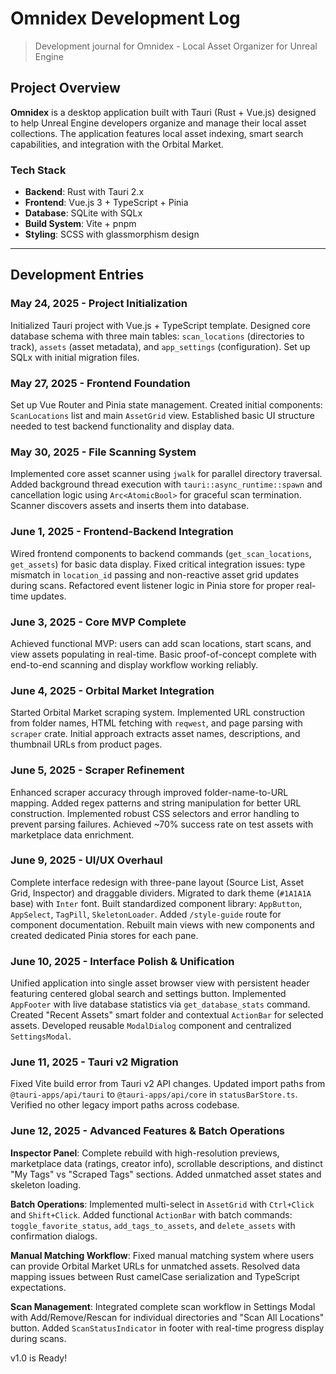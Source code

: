 # Omnidex Development Log

> Development journal for Omnidex - Local Asset Organizer for Unreal Engine

## Project Overview

**Omnidex** is a desktop application built with Tauri (Rust + Vue.js) designed to help Unreal Engine developers organize and manage their local asset collections. The application features local asset indexing, smart search capabilities, and integration with the Orbital Market.

### Tech Stack
- **Backend**: Rust with Tauri 2.x
- **Frontend**: Vue.js 3 + TypeScript + Pinia
- **Database**: SQLite with SQLx
- **Build System**: Vite + pnpm
- **Styling**: SCSS with glassmorphism design

---

## Development Entries

### May 24, 2025 - Project Initialization
Initialized Tauri project with Vue.js + TypeScript template. Designed core database schema with three main tables: `scan_locations` (directories to track), `assets` (asset metadata), and `app_settings` (configuration). Set up SQLx with initial migration files.

### May 27, 2025 - Frontend Foundation
Set up Vue Router and Pinia state management. Created initial components: `ScanLocations` list and main `AssetGrid` view. Established basic UI structure needed to test backend functionality and display data.

### May 30, 2025 - File Scanning System
Implemented core asset scanner using `jwalk` for parallel directory traversal. Added background thread execution with `tauri::async_runtime::spawn` and cancellation logic using `Arc<AtomicBool>` for graceful scan termination. Scanner discovers assets and inserts them into database.

### June 1, 2025 - Frontend-Backend Integration
Wired frontend components to backend commands (`get_scan_locations`, `get_assets`) for basic data display. Fixed critical integration issues: type mismatch in `location_id` passing and non-reactive asset grid updates during scans. Refactored event listener logic in Pinia store for proper real-time updates.

### June 3, 2025 - Core MVP Complete
Achieved functional MVP: users can add scan locations, start scans, and view assets populating in real-time. Basic proof-of-concept complete with end-to-end scanning and display workflow working reliably.

### June 4, 2025 - Orbital Market Integration
Started Orbital Market scraping system. Implemented URL construction from folder names, HTML fetching with `reqwest`, and page parsing with `scraper` crate. Initial approach extracts asset names, descriptions, and thumbnail URLs from product pages.

### June 5, 2025 - Scraper Refinement
Enhanced scraper accuracy through improved folder-name-to-URL mapping. Added regex patterns and string manipulation for better URL construction. Implemented robust CSS selectors and error handling to prevent parsing failures. Achieved ~70% success rate on test assets with marketplace data enrichment.

### June 9, 2025 - UI/UX Overhaul
Complete interface redesign with three-pane layout (Source List, Asset Grid, Inspector) and draggable dividers. Migrated to dark theme (`#1A1A1A` base) with `Inter` font. Built standardized component library: `AppButton`, `AppSelect`, `TagPill`, `SkeletonLoader`. Added `/style-guide` route for component documentation. Rebuilt main views with new components and created dedicated Pinia stores for each pane.

### June 10, 2025 - Interface Polish & Unification
Unified application into single asset browser view with persistent header featuring centered global search and settings button. Implemented `AppFooter` with live database statistics via `get_database_stats` command. Created "Recent Assets" smart folder and contextual `ActionBar` for selected assets. Developed reusable `ModalDialog` component and centralized `SettingsModal`.

### June 11, 2025 - Tauri v2 Migration
Fixed Vite build error from Tauri v2 API changes. Updated import paths from `@tauri-apps/api/tauri` to `@tauri-apps/api/core` in `statusBarStore.ts`. Verified no other legacy import paths across codebase.

### June 12, 2025 - Advanced Features & Batch Operations
**Inspector Panel**: Complete rebuild with high-resolution previews, marketplace data (ratings, creator info), scrollable descriptions, and distinct "My Tags" vs "Scraped Tags" sections. Added unmatched asset states and skeleton loading.

**Batch Operations**: Implemented multi-select in `AssetGrid` with `Ctrl+Click` and `Shift+Click`. Added functional `ActionBar` with batch commands: `toggle_favorite_status`, `add_tags_to_assets`, and `delete_assets` with confirmation dialogs.

**Manual Matching Workflow**: Fixed manual matching system where users can provide Orbital Market URLs for unmatched assets. Resolved data mapping issues between Rust camelCase serialization and TypeScript expectations.

**Scan Management**: Integrated complete scan workflow in Settings Modal with Add/Remove/Rescan for individual directories and "Scan All Locations" button. Added `ScanStatusIndicator` in footer with real-time progress display during scans.

v1.0 is Ready!